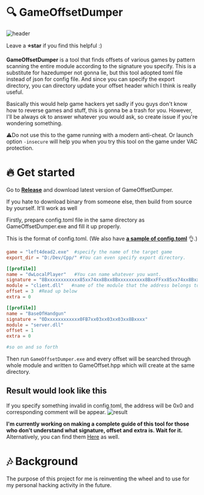 # :mag: GameOffsetDumper

![header](https://user-images.githubusercontent.com/33578715/93803078-e8c84180-fc76-11ea-8fd4-dce048825479.PNG)

Leave a **:star:star** if you find this helpful :)

**GameOffsetDumper** is a tool that finds offsets of various games by pattern scanning the entire module according to the signature you specify. This is a substitute for hazedumper not gonna lie, but this tool adopted toml file instead of json for config file. And since you can specify the export directory, you can directory update your offset header which I think is really useful.

Basically this would help game hackers yet sadly if you guys don't know how to reverse games and stuff, this is gonna be a trash for you. However, I'll be always ok to answer whatever you would ask, so create issue if you're wondering something.

:warning:Do not use this to the game running with a modern anti-cheat. Or launch option `-insecure` will help you when you try this tool on the game under VAC protection.

# :fire: Get started

Go to [**Release**](https://github.com/s3pt3mb3r/GameOffsetDumper/releases) and download latest version of GameOffsetDumper.

If you hate to download binary from someone else, then build from source by yourself. It'll work as well

Firstly, prepare config.toml file in the same directory as GameOffsetDumper.exe and fill it up properly.

This is the format of config.toml.
(We also have [**a sample of config.toml**](https://github.com/s3pt3mb3r/GameOffsetDumper/blob/master/config.toml) :ok_hand:.)

```toml
game = "left4dead2.exe"  #specify the name of the target game
export_dir = "D:/Dev/Cpp/" #You can even specify export directory.

[[profile]]
name = "dwLocalPlayer"   #You can name whatever you want.
signature = "8Bxxxxxxxxxxxx85xx74xx8Bxx8Bxxxxxxxxxx8BxxFFxx85xx74xx8Bxx"  #The signature you've got
module = "client.dll"   #name of the module that the address belongs to
offset = 3  #Read up below
extra = 0

[[profile]]
name = "BaseOfHandgun"
signature = "0Dxxxxxxxxxxxx0FB7xx03xx03xx03xx8Bxxxx"
module = "server.dll"
offset = 1
extra = 0

#so on and so forth
```

Then run `GameOffsetDumper.exe` and every offset will be searched through whole module and written to GameOffset.hpp which will create at the same directory.

## Result would look like this
If you specify something invalid in config.toml, the address will be 0x0 and corresponding comment will be appear.
![result](https://user-images.githubusercontent.com/33578715/94135985-d3316280-fe96-11ea-92ac-0520c3cbebb9.png)

**I'm currently working on making a complete guide of this tool for those who don't understand what signature, offset and extra is. Wait for it.** Alternatively, you can find them [Here](https://guidedhacking.com/resources/download-hazedumper-csgo-offset-dumper.24/) as well.

# :notes: Background

The purpose of this project for me is reinventing the wheel and to use for my personal hacking activity in the future.
